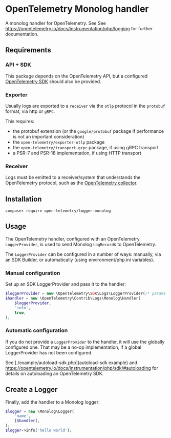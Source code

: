 # OpenTelemetry Monolog handler

A monolog handler for OpenTelemetry. See See https://opentelemetry.io/docs/instrumentation/php/logging for further documentation.

## Requirements

### API + SDK

This package depends on the OpenTelemetry API, but a configured [OpenTelemetry SDK](https://opentelemetry.io/docs/instrumentation/php/sdk/) should also be provided.

### Exporter

Usually logs are exported to a `receiver` via the `otlp` protocol in the `protobuf` format, via http or `gRPC`.

This requires:

- the protobuf extension (or the `google/protobuf` package if performance is not an important consideration)
- the `open-telemetry/exporter-otlp` package
- the `open-telemetry/transport-grpc` package, if using gRPC transport
- a PSR-7 and PSR-18 implementation, if using HTTP transport

### Receiver
Logs must be emitted to a receiver/system that understands the OpenTelemetry protocol, such as the [OpenTelemetry collector](https://opentelemetry.io/docs/collector/).

## Installation

```shell
composer require open-telemetry/logger-monolog
```

## Usage

The OpenTelemetry handler, configured with an OpenTelemetry `LoggerProvider`, is used to send Monolog `LogRecord`s to OpenTelemetry.

The `LoggerProvider` can be configured in a number of ways: manually, via an SDK Builder, or automatically (using environment/php.ini variables).

### Manual configuration

Set up an SDK LoggerProvider and pass it to the handler:

```php
$loggerProvider = new \OpenTelemetry\SDK\Logs\LoggerProvider(/* params */);
$handler = new \OpenTelemetry\Contrib\Logs\Monolog\Handler(
    $loggerProvider,
    'info',
    true,
);
```

### Automatic configuration

If you do not provide a `LoggerProvider` to the handler, it will use the globally configured one. That may be a no-op
implementation, if a global LoggerProvider has not been configured.

See [./example/autoload-sdk.php](autoload-sdk example) and https://opentelemetry.io/docs/instrumentation/php/sdk/#autoloading for
details on autoloading an OpenTelemetry SDK.

## Create a Logger

Finally, add the handler to a Monolog logger:

```php
$logger = new \Monolog\Logger(
    'name',
    [$handler],
);
$logger->info('hello world');
```
